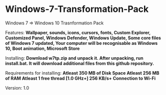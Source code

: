 # Windows-7-Transformation-Pack
Windows 7 => Windows 10 Trasnformation Pack

Features:
**Wallpaper, sounds, icons, cursors, fonts,
Custom Explorer,
Customized Panel,
Windows Defender,
Windows Update,
Some core files of Windows 7 updated,
Your computer will be recognisable as Windows 10,
Boot animation,
Microsoft Store**

Installing:
**Download w7tp.zip and unpack it. After unpacking, run install.bat. It will download additional files from this github repository.**

Requirements for installing:
**Atleast 350 MB of Disk Space
Atleast 256 MB of RAM
Atleast 1 free thread [1.0 GHz+]
256 KB/s+ Connection to Wi-Fi**

Version: 1.0

